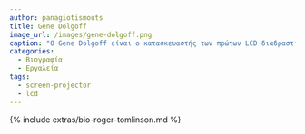```yaml
---
author: panagiotismouts
title: Gene Dolgoff
image_url: /images/gene-dolgoff.png
caption: "Ο Gene Dolgoff είναι ο κατασκευαστής των πρώτων LCD διαδραστικών πινάκων. Από μια ιδέα που ξεκίνησε να δουλεύει στο κολέγιο, ο Gene έφτασε στην δημιουργία της δικής του εταιρίας και πέτυχε συνεργασίες με κάποια μεγάλα ονόματα όπως η Panasonic και η  Samsung."
categories:
  - Βιογραφία
  - Εργαλεία
tags:
  - screen-projector
  - lcd
---
```


{% include extras/bio-roger-tomlinson.md %}
